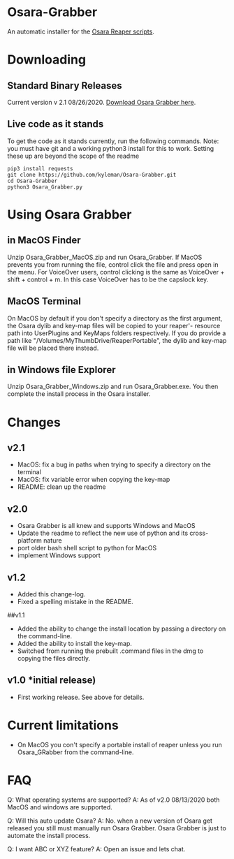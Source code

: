# Osara-Grabber
An automatic installer for the [Osara Reaper scripts](https://github.com/jcsteh/osara).

# Downloading

## Standard Binary Releases
Current version v 2.1 08/26/2020.
[Download Osara Grabber here](https://github.com/kyleman/Osara-Grabber/releases/latest).

## Live code as it stands
To get the code as it stands currently, run the following commands.
Note: you must have git and a working python3 install for this to work. Setting these up are beyond the scope of the readme
```
pip3 install requests
git clone https://github.com/kyleman/Osara-Grabber.git
cd Osara-Grabber
python3 Osara_Grabber.py
```

# Using Osara Grabber

## in MacOS Finder 
Unzip Osara_Grabber_MacOS.zip and run Osara_Grabber.
If MacOS prevents you from running the file, control click the file and press open in the menu. For VoiceOver users, control clicking is the same as VoiceOver + shift + control + m. In this case VoiceOver has to be the capslock key.

## MacOS Terminal
On MacOS by default if you don't specify a directory as the first argument, the Osara dylib and key-map files will be copied to your reaper'- resource path into UserPlugins and KeyMaps folders respectively. If you do provide a path like "/Volumes/MyThumbDrive/ReaperPortable", the dylib and key-map file will be placed there instead.

## in Windows file Explorer
Unzip Osara_Grabber_Windows.zip and run Osara_Grabber.exe. You then complete the install process in the Osara installer.

# Changes
## v2.1
* MacOS: fix a bug in paths when trying to specify a directory on the terminal
* MacOS: fix variable error when copying the key-map
* README: clean up the readme

## v2.0
* Osara Grabber is all knew and supports Windows and MacOS
* Update the readme to reflect the new use of python and its cross-platform nature
* port older bash shell script to python for MacOS
* implement Windows support

## v1.2
* Added this change-log.
* Fixed a spelling mistake in the README.

##v1.1
* Added the ability to change the install location by passing a directory on the command-line.
* Added the ability to install the key-map.
* Switched from running the prebuilt .command files in the dmg to copying the files directly.

## v1.0 *initial release)
* First working release. See above for details.

# Current limitations
* On MacOS you con't specify a portable install of reaper unless you run Osara_GRabber from the command-line.

# FAQ
Q: What operating systems are supported?
A: As of v2.0 08/13/2020 both MacOS and windows are supported.

Q: Will this auto update Osara?
A: No. when a new version of Osara get released you still must manually run Osara Grabber. Osara Grabber is just to automate the install process.

Q: I want ABC or XYZ feature?
A: Open an issue and lets chat.